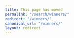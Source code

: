 ```yaml
---
title: This page has moved
permalink: "/search/winners/"
redirect: "/winners/"
canonical_url: "/winners/"
layout: redirect
---
```


